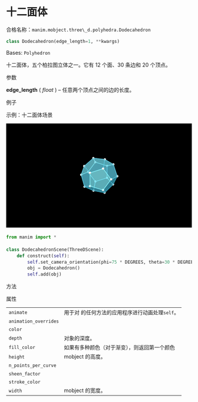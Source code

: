 # 十二面体

合格名称：`manim.mobject.three\_d.polyhedra.Dodecahedron`


```py
class Dodecahedron(edge_length=1, **kwargs)
```

Bases: `Polyhedron`

十二面体，五个柏拉图立体之一。它有 12 个面、30 条边和 20 个顶点。

参数

**edge_length** ( _float_ ) – 任意两个顶点之间的边的长度。


例子

示例：十二面体场景

![DodecahedronScene-1.png](../../static/DodecahedronScene-1.png)


```py
from manim import *

class DodecahedronScene(ThreeDScene):
    def construct(self):
        self.set_camera_orientation(phi=75 * DEGREES, theta=30 * DEGREES)
        obj = Dodecahedron()
        self.add(obj)
```


方法



属性

|||
|-|-|
`animate`|用于对 的任何方法的应用程序进行动画处理`self`。
`animation_overrides`|
`color`|
`depth`|对象的深度。
`fill_color`|如果有多种颜色（对于渐变），则返回第一个颜色
`height`|mobject 的高度。
`n_points_per_curve`|
`sheen_factor`|
`stroke_color`|
`width`|mobject 的宽度。
